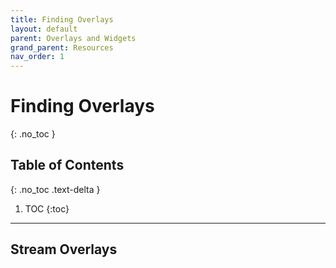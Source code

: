 ```yaml
---
title: Finding Overlays
layout: default
parent: Overlays and Widgets
grand_parent: Resources
nav_order: 1
---
```


# Finding Overlays
{: .no_toc }

## Table of Contents
{: .no_toc .text-delta }

1. TOC
{:toc}

-----

## Stream Overlays
